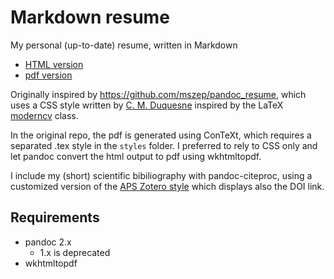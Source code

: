 # Markdown resume

My personal (up-to-date) resume, written in Markdown

- [HTML version](output/resume.html)
- [pdf version](output/resume.pdf)

Originally inspired by <https://github.com/mszep/pandoc_resume>, which uses a CSS style written by [C. M. Duquesne](https://github.com/chmduquesne/resume) inspired by the LaTeX [moderncv](https://ctan.org/pkg/moderncv) class.

In the original repo, the pdf is generated using ConTeXt, which requires a separated .tex style in the `styles` folder. I preferred to rely to CSS only and let pandoc convert the html output to pdf using wkhtmltopdf.

I include my (short) scientific bibiliography with pandoc-citeproc, using a customized version of the [APS Zotero style](https://www.zotero.org/styles/american-physics-society) which displays also the DOI link.


## Requirements

- pandoc 2.x
    - 1.x is deprecated
- wkhtmltopdf
